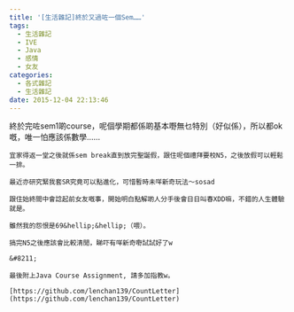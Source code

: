 ```yaml
---
title: '[生活雜記]終於又過咗一個Sem……'
tags:
  - 生活雜記
  - IVE
  - Java
  - 感情
  - 女友
categories:
  - 各式雜記
  - 生活雜記
date: 2015-12-04 22:13:46
---
```


終於完咗sem1啲course，呢個學期都係啲基本嘢無乜特別（好似係），所以都ok嘅，唯一怕應該係數學&hellip;&hellip;

	宜家得返一堂之後就係sem break直到放完聖誕假，跟住呢個禮拜要校N5，之後放假可以輕鬆一排。

	最近亦研究緊我套SR究竟可以點進化，可惜暫時未咩新奇玩法〜sosad

	跟住始終間中會諗起前女友嘅事，開始明白點解啲人分手後會日日叫春XDD嘛，不錯的人生體驗就是。

	雖然我的怨恨是69&hellip;&hellip;（喂）。

	搞完N5之後應該會比較清閒，睇吓有咩新奇嘢試試好了w

	&#8211;

	最後附上Java Course Assignment, 請多加指教w。

	[https://github.com/lenchan139/CountLetter](https://github.com/lenchan139/CountLetter)
